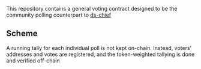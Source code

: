 This repository contains a general voting contract designed to be the community polling counterpart to [ds-chief](https://github.com/dapphub/ds-chief)

## Scheme

A running tally for each individual poll is not kept on-chain. Instead, voters' addresses and votes are registered, and the token-weighted tallying is done and verified off-chain
